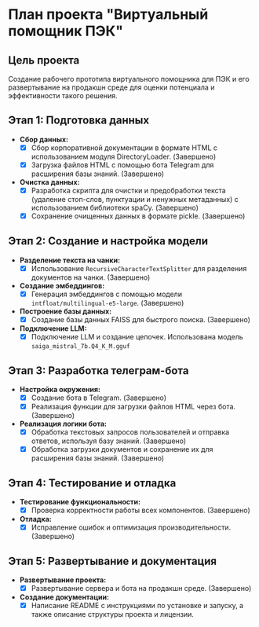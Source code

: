 # План проекта "Виртуальный помощник ПЭК"

## Цель проекта
Создание рабочего прототипа виртуального помощника для ПЭК и его развертывание на продакшн среде для оценки потенциала и эффективности такого решения.

## Этап 1: Подготовка данных

- **Сбор данных:**
  - [x] Сбор корпоративной документации в формате HTML с использованием модуля DirectoryLoader. (Завершено)
  - [x] Загрузка файлов HTML с помощью бота Telegram для расширения базы знаний. (Завершено)

- **Очистка данных:**
  - [x] Разработка скрипта для очистки и предобработки текста (удаление стоп-слов, пунктуации и ненужных метаданных) с использованием библиотеки spaCy. (Завершено)
  - [x] Сохранение очищенных данных в формате pickle. (Завершено)

## Этап 2: Создание и настройка модели

- **Разделение текста на чанки:**
  - [x] Использование `RecursiveCharacterTextSplitter` для разделения документов на чанки. (Завершено)

- **Создание эмбеддингов:**
  - [x] Генерация эмбеддингов с помощью модели `intfloat/multilingual-e5-large`. (Завершено)

- **Построение базы данных:**
  - [x] Создание базы данных FAISS для быстрого поиска. (Завершено)

- **Подключение LLM:**
  - [x] Подключение LLM и создание цепочек. Использована модель `saiga_mistral_7b.Q4_K_M.gguf`

## Этап 3: Разработка телеграм-бота

- **Настройка окружения:**
  - [x] Создание бота в Telegram. (Завершено)
  - [x] Реализация функции для загрузки файлов HTML через бота. (Завершено)

- **Реализация логики бота:**
  - [x] Обработка текстовых запросов пользователей и отправка ответов, используя базу знаний. (Завершено)
  - [x] Обработка загрузки документов и сохранение их для расширения базы знаний. (Завершено)

## Этап 4: Тестирование и отладка

- **Тестирование функциональности:**
  - [x] Проверка корректности работы всех компонентов. (Завершено)

- **Отладка:**
  - [x] Исправление ошибок и оптимизация производительности. (Завершено)

## Этап 5: Развертывание и документация

- **Развертывание проекта:**
  - [x] Развертывание сервера и бота на продакшн среде. (Завершено)

- **Создание документации:**
  - [x] Написание README с инструкциями по установке и запуску, а также описание структуры проекта и лицензии.
